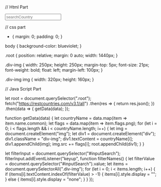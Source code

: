 // Html Part
<!DOCTYPE html>
<html lang="en">
<head>
    <meta charset="UTF-8">
    <meta http-equiv="X-UA-Compatible" content="IE=edge">
    <meta name="viewport" content="width=device-width, initial-scale=1.0">
    <link rel="stylesheet" href="./css/style.css">
    <title>Promis-fetch</title>
</head>
<body>
    <input type="text" id="inputSearch" placeholder="searchCountry">
    <div class="root"></div>
    <script src="./js/index.js"></script>
</body>
</html>

// css part 

* {
  margin: 0;
  padding: 0;
}

body {
  background-color: blueviolet;
}

.root {
  position: relative;
  margin: 0 auto;
  width: 1440px;
}

.div-img {
  width: 250px;
  height: 250px;
  margin-top: 5px;
  font-size: 21px;
  font-weight: bold;
  float: left;
  margin-left: 100px;
}

.div-img img {
  width: 320px;
  height: 160px;
}


// Java Script Part 

let root = document.querySelector(".root");
fetch("https://restcountries.com/v3.1/all")
  .then(res => {
    return res.json();
  })
  .then(data => {
    getData(data);
  });

  
function getData(data) {
    let countryName = data.map(item => item.name.common);
    let flags = data.map(item => item.flags.png);
    for (let i = 0; i < flags.length && i < countryName.length; i++) {
      let img = document.createElement("img");
      let div1 = document.createElement("div");
      div1.className = "div-img";
      div1.textContent = countryName[i];
      div1.appendChild(img);
      img.src += flags[i];
      root.appendChild(div1);
    }
  }

  
let filterInput = document.querySelector("#inputSearch");
filterInput.addEventListener("keyup", function filterNames() {
  let filterValue = document.querySelector("#inputSearch").value;
  let items = document.querySelectorAll(".div-img");
  for (let i = 0; i < items.length; i++) {
    if (items[i].textContent.indexOf(filterValue) > -1) {
      items[i].style.display = "";
    } else {
      items[i].style.display = "none";
    }
  }
});

